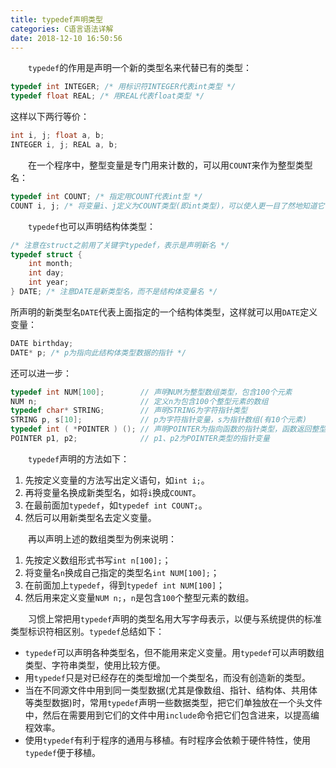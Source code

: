 ```yaml
---
title: typedef声明类型
categories: C语言语法详解
date: 2018-12-10 16:50:56
---
```

&emsp;&emsp;`typedef`的作用是声明一个新的类型名来代替已有的类型：<!--more-->

``` cpp
typedef int INTEGER; /* 用标识符INTEGER代表int类型 */
typedef float REAL; /* 用REAL代表float类型 */
```

这样以下两行等价：

``` cpp
int i, j; float a, b;
INTEGER i, j; REAL a, b;
```

&emsp;&emsp;在一个程序中，整型变量是专门用来计数的，可以用`COUNT`来作为整型类型名：

``` cpp
typedef int COUNT; /* 指定用COUNT代表int型 */
COUNT i, j; /* 将变量i、j定义为COUNT类型(即int类型)，可以使人更一目了然地知道它们是用于计数的 */
```

&emsp;&emsp;`typedef`也可以声明结构体类型：

``` cpp
/* 注意在struct之前用了关键字typedef，表示是声明新名 */
typedef struct {
    int month;
    int day;
    int year;
} DATE; /* 注意DATE是新类型名，而不是结构体变量名 */
```

所声明的新类型名`DATE`代表上面指定的一个结构体类型，这样就可以用`DATE`定义变量：

``` cpp
DATE birthday;
DATE* p; /* p为指向此结构体类型数据的指针 */
```

还可以进一步：

``` cpp
typedef int NUM[100];        // 声明NUM为整型数组类型，包含100个元素
NUM n;                       // 定义n为包含100个整型元素的数组
typedef char* STRING;        // 声明STRING为字符指针类型
STRING p, s[10];             // p为字符指针变量，s为指针数组(有10个元素)
typedef int ( *POINTER ) (); // 声明POINTER为指向函数的指针类型，函数返回整型值
POINTER p1, p2;              // p1、p2为POINTER类型的指针变量
```

&emsp;&emsp;`typedef`声明的方法如下：

1. 先按定义变量的方法写出定义语句，如`int i;`。
2. 再将变量名换成新类型名，如将`i`换成`COUNT`。
3. 在最前面加`typedef`，如`typedef int COUNT;`。
4. 然后可以用新类型名去定义变量。

&emsp;&emsp;再以声明上述的数组类型为例来说明：

1. 先按定义数组形式书写`int n[100];`；
2. 将变量名`n`换成自己指定的类型名`int NUM[100];`；
3. 在前面加上`typedef`，得到`typedef int NUM[100]`；
4. 然后用来定义变量`NUM n;`，`n`是包含`100`个整型元素的数组。

&emsp;&emsp;习惯上常把用`typedef`声明的类型名用大写字母表示，以便与系统提供的标准类型标识符相区别。`typedef`总结如下：

- `typedef`可以声明各种类型名，但不能用来定义变量。用`typedef`可以声明数组类型、字符串类型，使用比较方便。
- 用`typedef`只是对已经存在的类型增加一个类型名，而没有创造新的类型。
- 当在不同源文件中用到同一类型数据(尤其是像数组、指针、结构体、共用体等类型数据)时，常用`typedef`声明一些数据类型，把它们单独放在一个头文件中，然后在需要用到它们的文件中用`include`命令把它们包含进来，以提高编程效率。
- 使用`typedef`有利于程序的通用与移植。有时程序会依赖于硬件特性，使用`typedef`便于移植。